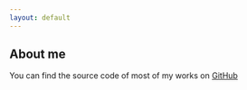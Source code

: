 ```yaml
---
layout: default
---
```

## About me

You can find the source code of most of my works on [GitHub](https://github.com/kusma)

[<i class="fab fa-github fa-3x"></i>](https://github.com/kusma)
[<i class="fab fa-twitter fa-3x"></i>](https://twitter.com/kusmabite)
[<i class="fab fa-google-plus-g fa-3x"></i>](https://plus.google.com/u/0/+kusmabite)
